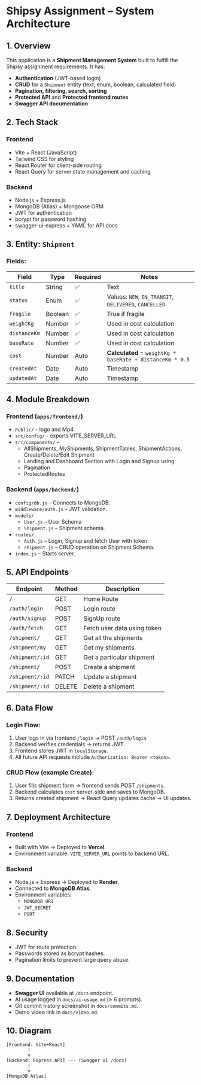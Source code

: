 # Shipsy Assignment – System Architecture

## 1. Overview

This application is a **Shipment Management System** built to fulfill the Shipsy assignment requirements. It has:

* **Authentication** (JWT-based login)
* **CRUD** for a `Shipment` entity (text, enum, boolean, calculated field)
* **Pagination, filtering, search, sorting**
* **Protected API** and **Protected frontend routes**
* **Swagger API documentation**

## 2. Tech Stack

### Frontend
* Vite + React (JavaScript)
* Tailwind CSS for styling
* React Router for client-side routing
* React Query for server state management and caching

### Backend
* Node.js + Express.js
* MongoDB (Atlas) + Mongoose ORM
* JWT for authentication
* bcrypt for password hashing
* swagger-ui-express + YAML for API docs

## 3. Entity: `Shipment`

### Fields:

| Field | Type | Required | Notes |
|-------|------|----------|-------|
| `title` | String | ✅ | Text |
| `status` | Enum | ✅ | Values: `NEW`, `IN_TRANSIT`, `DELIVERED`, `CANCELLED` |
| `fragile` | Boolean | ✅ | True if fragile |
| `weightKg` | Number | ✅ | Used in cost calculation |
| `distanceKm` | Number | ✅ | Used in cost calculation |
| `baseRate` | Number | ✅ | Used in cost calculation |
| `cost` | Number | Auto | **Calculated** = `weightKg * baseRate + distanceKm * 0.5` |
| `createdAt` | Date | Auto | Timestamp |
| `updatedAt` | Date | Auto | Timestamp |

## 4. Module Breakdown

### Frontend (`apps/frontend/`)
* `Public/` - logo and Mp4
* `src/config/` - exports VITE_SERVER_URL
* `src/components/` – 
  * AllShipments, MyShipments, ShipmentTables, ShipmentActions, Create/Delete/Edit Shipment
  * Landing and Dashboard Section with Login and Signup using 
  * Pagination
  * ProtectedRoutes

### Backend (`apps/backend/`)
* `config/db.js` – Connects to MongoDB.
* `middleware/auth.js` – JWT validation.
* `models/`
  * `User.js` – User Schema
  * `Shipment.js` – Shipment schema.
* `routes/`
  * `Auth.js` – Login, Signup and fetch User with token.
  * `shipment.js` – CRUD operation on Shipment Schema.
* `index.js` – Starts server.

## 5. API Endpoints

| Endpoint | Method | Description |
|----------|--------|-------------|
| `/` | GET | Home Route |
| `/auth/login` | POST | Login route |
| `/auth/signup` | POST | SignUp route |
| `/auth/fetch` | GET | Fetch user data using token |
| `/shipment/` | GET | Get all the shipments |
| `/shipment/my` | GET | Get my shipments |
| `/shipment/:id` | GET | Get a particular shipment |
| `/shipment/` | POST | Create a shipment |
| `/shipment/:id` | PATCH | Update a shipment |
| `/shipment/:id` | DELETE | Delete a shipment |

## 6. Data Flow

### Login Flow:
1. User logs in via frontend `/login` → POST `/auth/login`.
2. Backend verifies credentials → returns JWT.
3. Frontend stores JWT in `localStorage`.
4. All future API requests include `Authorization: Bearer <token>`.

### CRUD Flow (example Create):
1. User fills shipment form → frontend sends POST `/shipments`.
2. Backend calculates `cost` server-side and saves to MongoDB.
3. Returns created shipment → React Query updates cache → UI updates.

## 7. Deployment Architecture

### Frontend
* Built with Vite → Deployed to **Vercel**.
* Environment variable: `VITE_SERVER_URL` points to backend URL.

### Backend
* Node.js + Express → Deployed to **Render**.
* Connected to **MongoDB Atlas**.
* Environment variables:
  * `MONGODB_URI`
  * `JWT_SECRET`
  * `PORT`

## 8. Security

* JWT for route protection.
* Passwords stored as bcrypt hashes.
* Pagination limits to prevent large query abuse.

## 9. Documentation

* **Swagger UI** available at `/docs` endpoint.
* AI usage logged in `docs/ai-usage.md` (≥ 6 prompts).
* Git commit history screenshot in `docs/commits.md`.
* Demo video link in `docs/video.md`.

## 10. Diagram

```
[Frontend: Vite+React]
        |
        v
[Backend: Express API] --- (Swagger UI /docs)
        |
        v
[MongoDB Atlas]
```